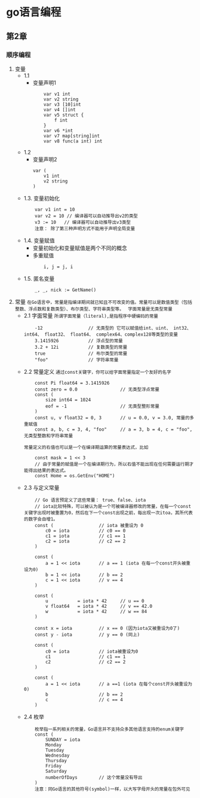 # go语言编程

## 第2章 
### 顺序编程
1. 变量 
    - 1.1
        - 变量声明1
            ```
                var v1 int
                var v2 string
                var v3 [10]int
                var v4 []int
                var v5 struct {
                    f int
                }
                var v6 *int
                var v7 map[string]int
                var v8 func(a int) int
            ```
    - 1.2
        - 变量声明2
            ```
            var (
                v1 int
                v2 string    
            )
            ```
    - 1.3. 变量初始化
        ```
            var v1 int = 10
            var v2 = 10 // 编译器可以自动推导出v2的类型
            v3 := 10   // 编译器可以自动推导出v3类型
            注意： 除了第三种声明方式不能用于声明全局变量
        ```
    - 1.4. 变量赋值
        - 变量初始化和变量赋值是两个不同的概念
        - 多重赋值
            ```
                i, j = j, i
            ```
    - 1.5. 匿名变量
        ```
            _, _, nick := GetName()
        ```
2. 常量
        `在Go语言中，常量是指编译期间就已知且不可改变的值。常量可以是数值类型（包括整数、浮点数和复数类型）、布尔类型、字符串类型等。
        `
        `字面常量是无类型常量`
    - 2.1 字面常量
        `
        所谓字面常量（literal),是指程序中硬编码的常量
        `
        ```
            -12                 // 无类型的 它可以赋值给int、uint、 int32、 int64、 float32、 float64、 complex64、complex128等类型的变量
            3.1415926           // 浮点型的常量
            3.2 + 12i           // 复数类型的常量
            true                // 布尔类型的常量
            "foo"               // 字符串常量
        ```
    - 2.2 常量定义
        `通过const关键字，你可以给字面常量指定一个友好的名字`  
        ```
            const Pi float64 = 3.1415926
            const zero = 0.0                // 无类型浮点常量
            const (
                size int64 = 1024
                eof = -1                    // 无类型整形常量
            )
            const u, v float32 = 0, 3       // u = 0.0, v = 3.0, 常量的多重赋值
            const a, b, c = 3, 4, "foo"     // a = 3, b = 4, c = "foo", 无类型整数和字符串常量 
        ```
        `常量定义的右值也可以是一个在编译期运算的常量表达式，比如`
        ```
            const mask = 1 << 3
            // 由于常量的赋值是一个在编译期行为，所以右值不能出现在任何需要运行期才能得出结果的表达式。
            const Home = os.GetEnv("HOME")
        ```    
    - 2.3 与定义常量
        ```
            // Go 语言预定义了这些常量： true、false、iota
            // iota比较特殊，可以被认为是一个可被编译器修改的常量，在每一个const关键字出现时被重置为0，然后在下一个const出现之前，每出现一次itoa，其所代表的数字会自增1。
            const (                 // iota 被重设为 0
                c0 = iota           // c0 == 0
                c1 = iota           // c1 == 1
                c2 = iota           // c2 == 2
            )
      
            const (
                a = 1 << iota       // a == 1 (iota 在每一个const开头被重设为0)
                b = 1 << iota       // b == 2
                c = 1 << iota       // v == 4
            )
      
            const (
                u           = iota * 42     // u == 0
                v float64   = iota * 42     // v == 42.0
                w           = iota * 42     // w == 84
            )
        
            const x = iota          // x == 0 (因为iota又被重设为0了)
            const y - iota          // y == 0 (同上)
      
            const (
                c0 = iota           // iota被重设为0
                c1                  // c1 == 1
                c2                  // c2 == 2
            )
      
            const (
                a = 1 << iota       // a ==1 (iota 在每个const开头被重设为0)
                b                   // b == 2
                c                   // c == 4
            )
        ```
    - 2.4 枚举
        ```
            枚举指一系列相关的常量，Go语言并不支持众多其他语言支持的enum关键字
            const (
                SUNDAY = iota
                Monday
                Tuesday
                Wednesday
                Thursday
                Friday
                Saturday
                numberOfDays        // 这个常量没有导出
            )
            注意：同Go语言的其他符号(symbol)一样，以大写字母开头的常量在包外可见
        ```  
       
            
            